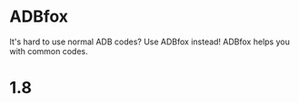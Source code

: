 # ADBfox

It's hard to use normal ADB codes? Use ADBfox instead! ADBfox helps you with common codes.

# 1.8
